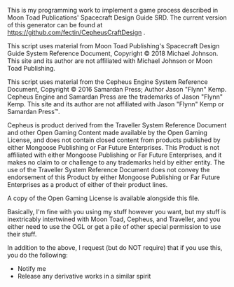 This is my programming work to implement a game process described in Moon Toad Publications' Spacecraft Design Guide SRD.
The current version of this generator can be found at https://github.com/fectin/CepheusCraftDesign . 

This script uses material from Moon Toad Publishing's Spacecraft Design Guide System Reference Document, Copyright © 2018 Michael Johnson. This site and its author are not affiliated with Michael Johnson or Moon Toad Publishing.

This script uses material from the Cepheus Engine System Reference Document, Copyright © 2016 Samardan Press; Author Jason "Flynn" Kemp. Cepheus Engine and Samardan Press are the trademarks of Jason "Flynn" Kemp. This site and its author are not affiliated with Jason "Flynn" Kemp or Samardan Press™.

Cepheus is product derived from the Traveller System Reference Document and other Open Gaming Content made available by the Open Gaming License, and does not contain closed content from products published by either Mongoose Publishing or Far Future Enterprises. This Product is not affiliated with either Mongoose Publishing or Far Future Enterprises, and it makes no claim to or challenge to any trademarks held by either entity. The use of the Traveller System Reference Document does not convey the endorsement of this Product by either Mongoose Publishing or Far Future Enterprises as a product of either of their product lines.

A copy of the Open Gaming License is available alongside this file.


Basically, I'm fine with you using my stuff however you want, but my stuff is inextricably intertwined with Moon Toad, Cepheus, and Traveller, and you either need to use the OGL or get a pile of other special permission to use their stuff.





In addition to the above, I request (but do NOT require) that if you use this, you do the following:
 - Notify me
 - Release any derivative works in a similar spirit